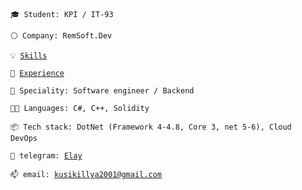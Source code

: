 <code>🎓 Student: KPI / IT-93</code>

<code>⚪ Company: RemSoft.Dev</code>

<code>💡 [Skills](SKILLS.md)</code>

<code>📓 [Experience](EXPERIENCE.md)</code>

<code>👷 Speciality: Software engineer / Backend </code><br>

<code>🧑‍💻 Languages: C#, C++, Solidity</code>

<code>📦 Tech stack: DotNet (Framework 4-4.8, Core 3, net 5-6), Cloud DevOps </code>

<code>💬 telegram: [Elay](https://t.me/Somebody_Else_Not_Me)</code>

<code>📫 email: [kusikillya2001@gmail.com](mailto:kusikillya2001@gmail.com)</code>
